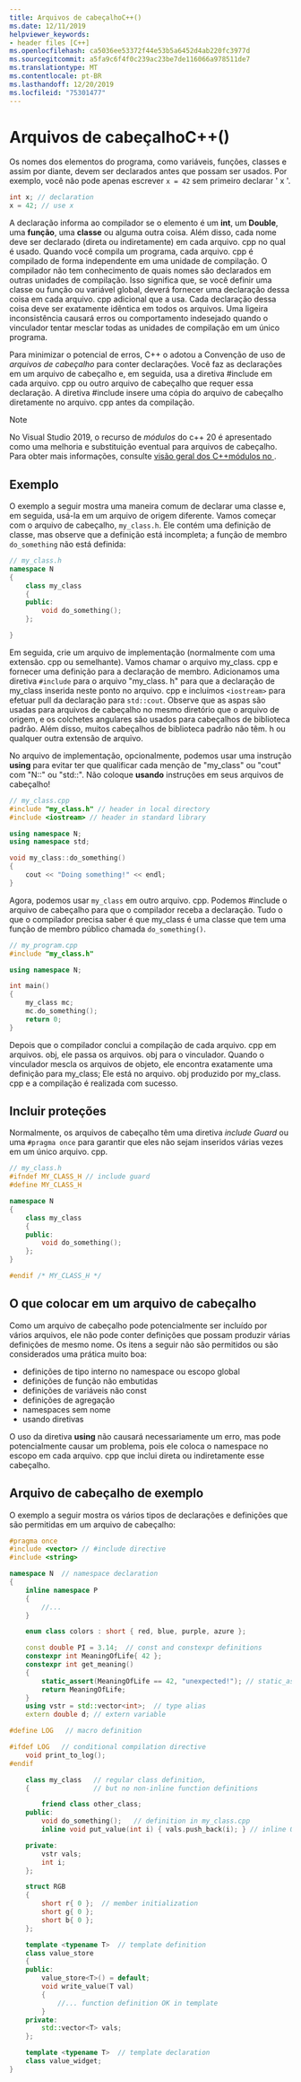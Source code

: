 ```yaml
---
title: Arquivos de cabeçalhoC++()
ms.date: 12/11/2019
helpviewer_keywords:
- header files [C++]
ms.openlocfilehash: ca5036ee53372f44e53b5a6452d4ab220fc3977d
ms.sourcegitcommit: a5fa9c6f4f0c239ac23be7de116066a978511de7
ms.translationtype: MT
ms.contentlocale: pt-BR
ms.lasthandoff: 12/20/2019
ms.locfileid: "75301477"
---
```

# <a name="header-files-c"></a>Arquivos de cabeçalhoC++()

Os nomes dos elementos do programa, como variáveis, funções, classes e assim por diante, devem ser declarados antes que possam ser usados. Por exemplo, você não pode apenas escrever `x = 42` sem primeiro declarar ' x '.

```cpp
int x; // declaration
x = 42; // use x
```

A declaração informa ao compilador se o elemento é um **int**, um **Double**, uma **função**, uma **classe** ou alguma outra coisa.  Além disso, cada nome deve ser declarado (direta ou indiretamente) em cada arquivo. cpp no qual é usado. Quando você compila um programa, cada arquivo. cpp é compilado de forma independente em uma unidade de compilação. O compilador não tem conhecimento de quais nomes são declarados em outras unidades de compilação. Isso significa que, se você definir uma classe ou função ou variável global, deverá fornecer uma declaração dessa coisa em cada arquivo. cpp adicional que a usa. Cada declaração dessa coisa deve ser exatamente idêntica em todos os arquivos. Uma ligeira inconsistência causará erros ou comportamento indesejado quando o vinculador tentar mesclar todas as unidades de compilação em um único programa.

Para minimizar o potencial de erros, C++ o adotou a Convenção de uso de *arquivos de cabeçalho* para conter declarações. Você faz as declarações em um arquivo de cabeçalho e, em seguida, usa a diretiva #include em cada arquivo. cpp ou outro arquivo de cabeçalho que requer essa declaração. A diretiva #include insere uma cópia do arquivo de cabeçalho diretamente no arquivo. cpp antes da compilação.

> [!NOTE]
> No Visual Studio 2019, o recurso de *módulos* do c++ 20 é apresentado como uma melhoria e substituição eventual para arquivos de cabeçalho. Para obter mais informações, consulte [visão geral dos C++módulos no ](modules-cpp.md).

## <a name="example"></a>Exemplo

O exemplo a seguir mostra uma maneira comum de declarar uma classe e, em seguida, usá-la em um arquivo de origem diferente. Vamos começar com o arquivo de cabeçalho, `my_class.h`. Ele contém uma definição de classe, mas observe que a definição está incompleta; a função de membro `do_something` não está definida:

```cpp
// my_class.h
namespace N
{
    class my_class
    {
    public:
        void do_something();
    };

}
```

Em seguida, crie um arquivo de implementação (normalmente com uma extensão. cpp ou semelhante). Vamos chamar o arquivo my_class. cpp e fornecer uma definição para a declaração de membro. Adicionamos uma diretiva `#include` para o arquivo "my_class. h" para que a declaração de my_class inserida neste ponto no arquivo. cpp e incluímos `<iostream>` para efetuar pull da declaração para `std::cout`. Observe que as aspas são usadas para arquivos de cabeçalho no mesmo diretório que o arquivo de origem, e os colchetes angulares são usados para cabeçalhos de biblioteca padrão. Além disso, muitos cabeçalhos de biblioteca padrão não têm. h ou qualquer outra extensão de arquivo.

No arquivo de implementação, opcionalmente, podemos usar uma instrução **using** para evitar ter que qualificar cada menção de "my_class" ou "cout" com "N::" ou "std::".  Não coloque **usando** instruções em seus arquivos de cabeçalho!

```cpp
// my_class.cpp
#include "my_class.h" // header in local directory
#include <iostream> // header in standard library

using namespace N;
using namespace std;

void my_class::do_something()
{
    cout << "Doing something!" << endl;
}
```

Agora, podemos usar `my_class` em outro arquivo. cpp. Podemos #include o arquivo de cabeçalho para que o compilador receba a declaração. Tudo o que o compilador precisa saber é que my_class é uma classe que tem uma função de membro público chamada `do_something()`.

```cpp
// my_program.cpp
#include "my_class.h"

using namespace N;

int main()
{
    my_class mc;
    mc.do_something();
    return 0;
}
```

Depois que o compilador conclui a compilação de cada arquivo. cpp em arquivos. obj, ele passa os arquivos. obj para o vinculador. Quando o vinculador mescla os arquivos de objeto, ele encontra exatamente uma definição para my_class; Ele está no arquivo. obj produzido por my_class. cpp e a compilação é realizada com sucesso.

## <a name="include-guards"></a>Incluir proteções

Normalmente, os arquivos de cabeçalho têm uma diretiva *include Guard* ou uma `#pragma once` para garantir que eles não sejam inseridos várias vezes em um único arquivo. cpp.

```cpp
// my_class.h
#ifndef MY_CLASS_H // include guard
#define MY_CLASS_H

namespace N
{
    class my_class
    {
    public:
        void do_something();
    };
}

#endif /* MY_CLASS_H */
```

## <a name="what-to-put-in-a-header-file"></a>O que colocar em um arquivo de cabeçalho

Como um arquivo de cabeçalho pode potencialmente ser incluído por vários arquivos, ele não pode conter definições que possam produzir várias definições de mesmo nome. Os itens a seguir não são permitidos ou são considerados uma prática muito boa:

- definições de tipo interno no namespace ou escopo global
- definições de função não embutidas
- definições de variáveis não const
- definições de agregação
- namespaces sem nome
- usando diretivas

O uso da diretiva **using** não causará necessariamente um erro, mas pode potencialmente causar um problema, pois ele coloca o namespace no escopo em cada arquivo. cpp que inclui direta ou indiretamente esse cabeçalho.

## <a name="sample-header-file"></a>Arquivo de cabeçalho de exemplo

O exemplo a seguir mostra os vários tipos de declarações e definições que são permitidas em um arquivo de cabeçalho:

```cpp
#pragma once
#include <vector> // #include directive
#include <string>

namespace N  // namespace declaration
{
    inline namespace P
    {
        //...
    }

    enum class colors : short { red, blue, purple, azure };

    const double PI = 3.14;  // const and constexpr definitions
    constexpr int MeaningOfLife{ 42 };
    constexpr int get_meaning()
    {
        static_assert(MeaningOfLife == 42, "unexpected!"); // static_assert
        return MeaningOfLife;
    }
    using vstr = std::vector<int>;  // type alias
    extern double d; // extern variable

#define LOG   // macro definition

#ifdef LOG   // conditional compilation directive
    void print_to_log();
#endif

    class my_class   // regular class definition,
    {                // but no non-inline function definitions

        friend class other_class;
    public:
        void do_something();   // definition in my_class.cpp
        inline void put_value(int i) { vals.push_back(i); } // inline OK

    private:
        vstr vals;
        int i;
    };

    struct RGB
    {
        short r{ 0 };  // member initialization
        short g{ 0 };
        short b{ 0 };
    };

    template <typename T>  // template definition
    class value_store
    {
    public:
        value_store<T>() = default;
        void write_value(T val)
        {
            //... function definition OK in template
        }
    private:
        std::vector<T> vals;
    };

    template <typename T>  // template declaration
    class value_widget;
}
```
